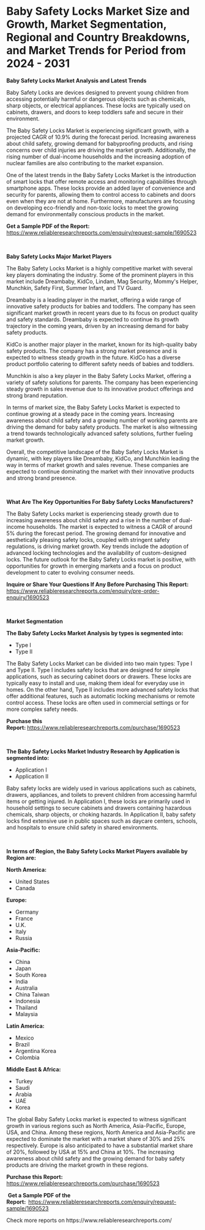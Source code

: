 <p><h1>Baby Safety Locks Market Size and Growth, Market Segmentation, Regional and Country Breakdowns, and Market Trends for Period from 2024 -  2031</h1></p><p><strong>Baby Safety Locks Market Analysis and Latest Trends</strong></p>
<p><p>Baby Safety Locks are devices designed to prevent young children from accessing potentially harmful or dangerous objects such as chemicals, sharp objects, or electrical appliances. These locks are typically used on cabinets, drawers, and doors to keep toddlers safe and secure in their environment.</p><p>The Baby Safety Locks Market is experiencing significant growth, with a projected CAGR of 10.9% during the forecast period. Increasing awareness about child safety, growing demand for babyproofing products, and rising concerns over child injuries are driving the market growth. Additionally, the rising number of dual-income households and the increasing adoption of nuclear families are also contributing to the market expansion.</p><p>One of the latest trends in the Baby Safety Locks Market is the introduction of smart locks that offer remote access and monitoring capabilities through smartphone apps. These locks provide an added layer of convenience and security for parents, allowing them to control access to cabinets and doors even when they are not at home. Furthermore, manufacturers are focusing on developing eco-friendly and non-toxic locks to meet the growing demand for environmentally conscious products in the market.</p></p>
<p><strong>Get a Sample PDF of the Report:&nbsp;</strong> <a href="https://www.reliableresearchreports.com/enquiry/request-sample/1690523">https://www.reliableresearchreports.com/enquiry/request-sample/1690523</a></p>
<p>&nbsp;</p>
<p><strong>Baby Safety Locks Major Market Players</strong></p>
<p><p>The Baby Safety Locks Market is a highly competitive market with several key players dominating the industry. Some of the prominent players in this market include Dreambaby, KidCo, Lindam, Mag Security, Mommy's Helper, Munchkin, Safety First, Summer Infant, and TV Guard.</p><p>Dreambaby is a leading player in the market, offering a wide range of innovative safety products for babies and toddlers. The company has seen significant market growth in recent years due to its focus on product quality and safety standards. Dreambaby is expected to continue its growth trajectory in the coming years, driven by an increasing demand for baby safety products.</p><p>KidCo is another major player in the market, known for its high-quality baby safety products. The company has a strong market presence and is expected to witness steady growth in the future. KidCo has a diverse product portfolio catering to different safety needs of babies and toddlers.</p><p>Munchkin is also a key player in the Baby Safety Locks Market, offering a variety of safety solutions for parents. The company has been experiencing steady growth in sales revenue due to its innovative product offerings and strong brand reputation.</p><p>In terms of market size, the Baby Safety Locks Market is expected to continue growing at a steady pace in the coming years. Increasing awareness about child safety and a growing number of working parents are driving the demand for baby safety products. The market is also witnessing a trend towards technologically advanced safety solutions, further fueling market growth.</p><p>Overall, the competitive landscape of the Baby Safety Locks Market is dynamic, with key players like Dreambaby, KidCo, and Munchkin leading the way in terms of market growth and sales revenue. These companies are expected to continue dominating the market with their innovative products and strong brand presence.</p></p>
<p>&nbsp;</p>
<p><strong>What Are The Key Opportunities For Baby Safety Locks Manufacturers?</strong></p>
<p><p>The Baby Safety Locks market is experiencing steady growth due to increasing awareness about child safety and a rise in the number of dual-income households. The market is expected to witness a CAGR of around 5% during the forecast period. The growing demand for innovative and aesthetically pleasing safety locks, coupled with stringent safety regulations, is driving market growth. Key trends include the adoption of advanced locking technologies and the availability of custom-designed locks. The future outlook for the Baby Safety Locks market is positive, with opportunities for growth in emerging markets and a focus on product development to cater to evolving consumer needs.</p></p>
<p><strong>Inquire or Share Your Questions If Any Before Purchasing This Report:</strong> <a href="https://www.reliableresearchreports.com/enquiry/pre-order-enquiry/1690523">https://www.reliableresearchreports.com/enquiry/pre-order-enquiry/1690523</a></p>
<p>&nbsp;</p>
<p><strong>Market Segmentation</strong></p>
<p><strong>The Baby Safety Locks Market Analysis by types is segmented into:</strong></p>
<p><ul><li>Type I</li><li>Type II</li></ul></p>
<p><p>The Baby Safety Locks Market can be divided into two main types: Type I and Type II. Type I includes safety locks that are designed for simple applications, such as securing cabinet doors or drawers. These locks are typically easy to install and use, making them ideal for everyday use in homes. On the other hand, Type II includes more advanced safety locks that offer additional features, such as automatic locking mechanisms or remote control access. These locks are often used in commercial settings or for more complex safety needs.</p></p>
<p><strong>Purchase this Report:&nbsp;</strong><a href="https://www.reliableresearchreports.com/purchase/1690523">https://www.reliableresearchreports.com/purchase/1690523</a></p>
<p>&nbsp;</p>
<p><strong>The Baby Safety Locks Market Industry Research by Application is segmented into:</strong></p>
<p><ul><li>Application I</li><li>Application II</li></ul></p>
<p><p>Baby safety locks are widely used in various applications such as cabinets, drawers, appliances, and toilets to prevent children from accessing harmful items or getting injured. In Application I, these locks are primarily used in household settings to secure cabinets and drawers containing hazardous chemicals, sharp objects, or choking hazards. In Application II, baby safety locks find extensive use in public spaces such as daycare centers, schools, and hospitals to ensure child safety in shared environments.</p></p>
<p>&nbsp;</p>
<p><strong>In terms of Region, the Baby Safety Locks Market Players available by Region are:</strong></p>
<p>
    <p> <strong> North America: </strong>
        <ul>
            <li>United States</li>
            <li>Canada</li>
        </ul>
        </p> 
    <p> <strong> Europe: </strong>
        <ul>
            <li>Germany</li>
            <li>France</li>
            <li>U.K.</li>
            <li>Italy</li>
            <li>Russia</li>
        </ul>
        </p> 
    <p> <strong> Asia-Pacific: </strong>
        <ul>
            <li>China</li>
            <li>Japan</li>
            <li>South Korea</li>
            <li>India</li>
            <li>Australia</li>
            <li>China Taiwan</li>
            <li>Indonesia</li>
            <li>Thailand</li>
            <li>Malaysia</li>
        </ul>
        </p> 
    <p> <strong> Latin America: </strong>
        <ul>
            <li>Mexico</li>
            <li>Brazil</li>
            <li>Argentina Korea</li>
            <li>Colombia</li>
        </ul>
        </p> 
    <p> <strong> Middle East & Africa: </strong>
        <ul>
            <li>Turkey</li>
            <li>Saudi</li>
            <li>Arabia</li>
            <li>UAE</li>
            <li>Korea</li>
        </ul>
    </p>
    </p>
<p><p>The global Baby Safety Locks market is expected to witness significant growth in various regions such as North America, Asia-Pacific, Europe, USA, and China. Among these regions, North America and Asia-Pacific are expected to dominate the market with a market share of 30% and 25% respectively. Europe is also anticipated to have a substantial market share of 20%, followed by USA at 15% and China at 10%. The increasing awareness about child safety and the growing demand for baby safety products are driving the market growth in these regions.</p></p>
<p><strong>Purchase this Report: </strong><a href="https://www.reliableresearchreports.com/purchase/1690523">https://www.reliableresearchreports.com/purchase/1690523</a></p>
<p>&nbsp;<strong>Get a Sample PDF of the Report:&nbsp;&nbsp;</strong><a href="https://www.reliableresearchreports.com/enquiry/request-sample/1690523">https://www.reliableresearchreports.com/enquiry/request-sample/1690523</a></p>
<p><strong></strong></p>
<p>Check more reports on https://www.reliableresearchreports.com/</p>